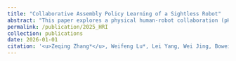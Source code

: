 ```yaml
---
title: "Collaborative Assembly Policy Learning of a Sightless Robot"
abstract: "This paper explores a physical human-robot collaboration (pHRC) task involving the joint insertion of a board into a frame by a sightless robot and a human operator. Here we propose a novel RL approach that utilizes a human-designed admittance controller to facilitate more active robot behavior and reduce human effort. <br/><img src='/images/publications/2025_HRI.jpg'>"
permalink: /publication/2025_HRI
collection: publications
date: 2026-01-01
citation: '<u>Zeqing Zhang*</u>, Weifeng Lu*, Lei Yang, Wei Jing, Bowei Tang, Jia Pan (2025). <br><i>The 2025 IEEE International Conference on Robotics and Biomimetics (IEEE ROBIO 2025). Chengdu, China, December 3-7 2025</i>. (<b>Award Finalist</b>)'
---
```


